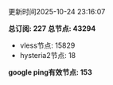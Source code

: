 更新时间2025-10-24 23:16:07

**总订阅: 227**
**总节点: 43294**
- vless节点: 15829
- hysteria2节点: 18

**google ping有效节点: 153**
